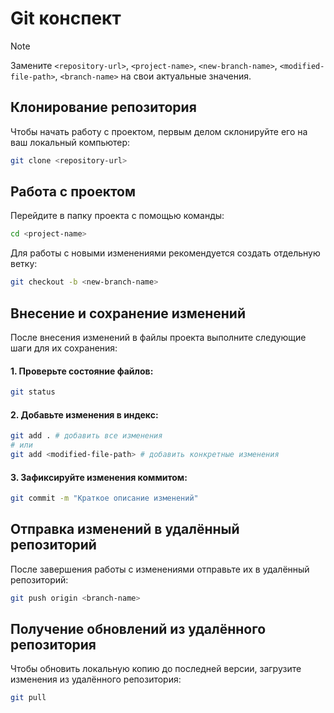 # Git конспект

> [!NOTE] 
> Замените `<repository-url>`, `<project-name>`, `<new-branch-name>`, `<modified-file-path>`, `<branch-name>` на свои актуальные значения.

## Клонирование репозитория

Чтобы начать работу с проектом, первым делом склонируйте его на ваш локальный компьютер:

```bash
git clone <repository-url>
```

## Работа с проектом

Перейдите в папку проекта с помощью команды:

```bash
cd <project-name>
```
Для работы с новыми изменениями рекомендуется создать отдельную ветку:

```bash
git checkout -b <new-branch-name>
```

## Внесение и сохранение изменений

После внесения изменений в файлы проекта выполните следующие шаги для их сохранения:

#### 1. Проверьте состояние файлов:

```bash
git status
```

#### 2. Добавьте изменения в индекс:

```bash
git add . # добавить все изменения
# или
git add <modified-file-path> # добавить конкретные изменения
```

#### 3. Зафиксируйте изменения коммитом:

```bash
git commit -m "Краткое описание изменений"
```

## Отправка изменений в удалённый репозиторий

После завершения работы с изменениями отправьте их в удалённый репозиторий:

```bash
git push origin <branch-name>
```

## Получение обновлений из удалённого репозитория

Чтобы обновить локальную копию до последней версии, загрузите изменения из удалённого репозитория:

```bash
git pull
```